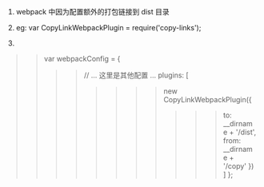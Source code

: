 1.  webpack 中因为配置额外的打包链接到 dist 目录
2.  eg:
    var CopyLinkWebpackPlugin = require('copy-links');

3.  
>> var webpackConfig = {
>>>> // ... 这里是其他配置 ...
>>>> plugins: [
>>>>>>>> new CopyLinkWebpackPlugin({
>>>>>>>>>>> to: __dirname + '/dist',
>>>>>>>>>>> from: __dirname + '/copy'
>>>>>>>> })
>>>> ]
>> };
